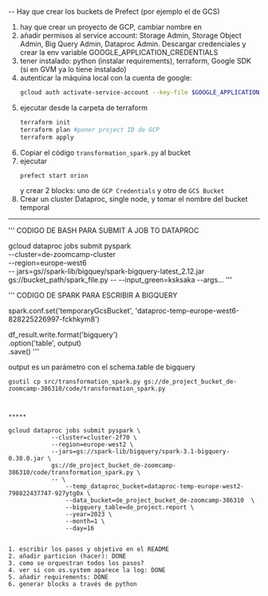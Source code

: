 -- Hay que crear los buckets de Prefect (por ejemplo el de GCS)

1) hay que crear un proyecto de GCP, cambiar nombre en 
2) añadir permisos al service account: Storage Admin, Storage Object Admin, Big Query Admin, Dataproc Admin. Descargar credenciales y crear la env variable GOOGLE_APPLICATION_CREDENTIALS
3) tener instalado: python (instalar requirements), terraform, Google SDK (si en GVM ya lo tiene instalado)
4) autenticar la máquina local con la cuenta de google: 
    ```bash
    gcloud auth activate-service-account --key-file $GOOGLE_APPLICATION_CREDENTIALS
    ```
5) ejecutar desde la carpeta de terraform
    ```bash
    terraform init
    terraform plan #poner project ID de GCP
    terraform apply
    ```
6) Copiar el código `transformation_spark.py` al bucket
7) ejecutar 
    ```bash
    prefect start orion
    ```
    y crear 2 blocks: uno de `GCP Credentials` y otro de `GCS Bucket`
8) Crear un cluster Dataproc, single node, y tomar el nombre del bucket temporal
     


----------
''' CODIGO DE BASH PARA SUBMIT A JOB TO DATAPROC

gcloud dataproc jobs submit pyspark \
    --cluster=de-zoomcamp-cluster \
    --region=europe-west6 \
    -- jars=gs//spark-lib/bigquey/spark-bigquery-latest_2.12.jar \
    gs://bucket_path/spark_file.py
    --
        --input_green=ksksaka
        --args...
'''

''' CODIGO DE SPARK PARA ESCRIBIR A BIGQUERY

spark.conf.set('temporaryGcsBucket', 'dataproc-temp-europe-west6-828225226997-fckhkym8')

df_result.write.format('bigquery') \
    .option('table', output) \
    .save()
'''

output es un parámetro con el schema.table de bigquery


```
gsutil cp src/transformation_spark.py gs://de_project_bucket_de-zoomcamp-386310/code/transformation_spark.py



*****

gcloud dataproc jobs submit pyspark \
            --cluster=cluster-2f70 \
            --region=europe-west2 \
            --jars=gs://spark-lib/bigquery/spark-3.1-bigquery-0.30.0.jar \
            gs://de_project_bucket_de-zoomcamp-386310/code/transformation_spark.py \
            -- \
                --temp_dataproc_bucket=dataproc-temp-europe-west2-798822437747-927ytg0x \
                --data_bucket=de_project_bucket_de-zoomcamp-386310  \
                --bigquery_table=de_project.report \
                --year=2023 \
                --month=1 \
                --day=16


1. escribir los pasos y objetivo en el README
2. añadir particion (hacer): DONE
3. como se orquestran todos los pasos? 
4. ver si con os.system aparece la log: DONE
5. añadir requirements: DONE
6. generar blocks a través de python